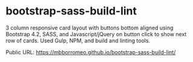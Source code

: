 # bootstrap-sass-build-lint
3 column responsive card layout with buttons bottom aligned using Bootstrap 4.2, SASS, and Javascript/jQuery on button click to show next row of cards.  Used Gulp, NPM, and build and linting tools.

Public URL: https://mbborromeo.github.io/bootstrap-sass-build-lint/
